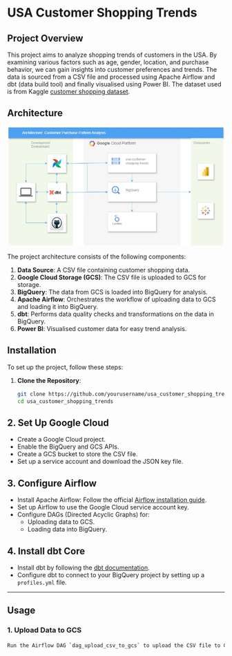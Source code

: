 # USA Customer Shopping Trends

## Project Overview

This project aims to analyze shopping trends of customers in the USA. By examining various factors such as age, gender, location, and purchase behavior, we can gain insights into customer preferences and trends. The data is sourced from a CSV file and processed using Apache Airflow and dbt (data build tool) and finally visualised using Power BI. The dataset used is from Kaggle [customer shopping dataset](https://www.kaggle.com/datasets/bhadramohit/customer-shopping-latest-trends-dataset).

## Architecture
![Architecture](/diagrams/Architecture.jpg)

The project architecture consists of the following components:

1. **Data Source**: A CSV file containing customer shopping data.
2. **Google Cloud Storage (GCS)**: The CSV file is uploaded to GCS for storage.
3. **BigQuery**: The data from GCS is loaded into BigQuery for analysis.
4. **Apache Airflow**: Orchestrates the workflow of uploading data to GCS and loading it into BigQuery.
5. **dbt**: Performs data quality checks and transformations on the data in BigQuery.
6. **Power BI**: Visualised customer data for easy trend analysis.

## Installation

To set up the project, follow these steps:

1. **Clone the Repository**:
   ```sh
   git clone https://github.com/yourusername/usa_customer_shopping_trends.git
   cd usa_customer_shopping_trends

## 2. Set Up Google Cloud

- Create a Google Cloud project.
- Enable the BigQuery and GCS APIs.
- Create a GCS bucket to store the CSV file.
- Set up a service account and download the JSON key file.

## 3. Configure Airflow

- Install Apache Airflow: Follow the official [Airflow installation guide](https://airflow.apache.org/docs/apache-airflow/stable/installation/index.html).
- Set up Airflow to use the Google Cloud service account key.
- Configure DAGs (Directed Acyclic Graphs) for:
  - Uploading data to GCS.
  - Loading data into BigQuery.

## 4. Install dbt Core

- Install dbt by following the [dbt documentation](https://docs.getdbt.com/dbt-cli/installation).
- Configure dbt to connect to your BigQuery project by setting up a `profiles.yml` file.

---

## Usage

### 1. Upload Data to GCS

```sh
Run the Airflow DAG `dag_upload_csv_to_gcs` to upload the CSV file to GCS.
